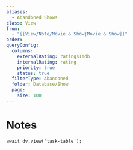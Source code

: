 ```yaml
---
aliases:
  - Abandoned Shows
class: View
from:
  - "[[View/Note/Movie & Show|Movie & Show]]"
order:
queryConfig:
  columns:
    externalRating: ratingsImdb
    internalRating: rating
    priority: true
    status: true
  filterType: Abandoned
  folder: Database/Show
  page:
    size: 100
---
```

# Notes

```dataviewjs
await dv.view('task-table');
```
